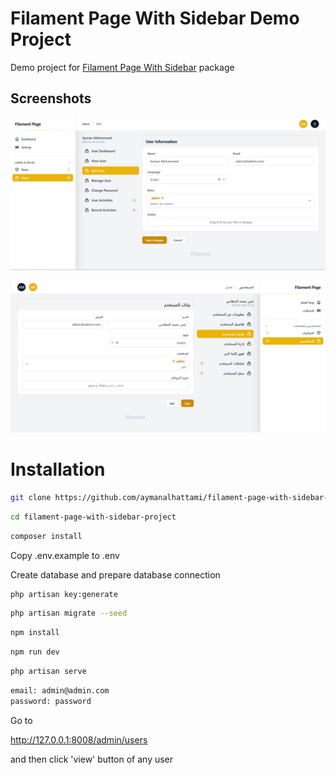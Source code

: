 
# Filament Page With Sidebar Demo Project

Demo project for [Filament Page With Sidebar](https://github.com/aymanalhattami/filament-page-with-sidebar) package

## Screenshots
![AdvancedFilters](public/images/users-view-EN.png)

![AdvancedFilters](public/images/users-view-AR.png)

# Installation
```bash
git clone https://github.com/aymanalhattami/filament-page-with-sidebar-project.git
```

```bash
cd filament-page-with-sidebar-project
```

```bash
composer install
```

Copy .env.example to .env

Create database and prepare database connection

```bash
php artisan key:generate
```

```bash
php artisan migrate --seed
```

```bash
npm install
```

```bash
npm run dev
```

```bash
php artisan serve
```

```bash
email: admin@admin.com
password: password
```

Go to

http://127.0.0.1:8008/admin/users

and then click 'view' button of any user